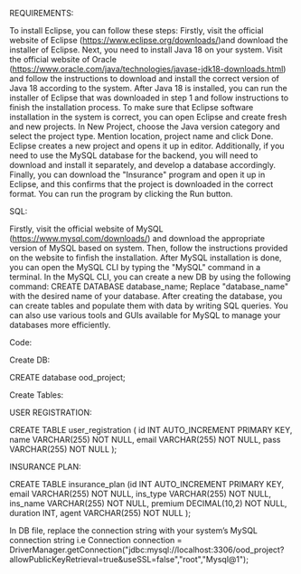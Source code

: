 REQUIREMENTS:

To install Eclipse, you can follow these steps:
Firstly, visit the official website of Eclipse (https://www.eclipse.org/downloads/)and download the installer of Eclipse. Next, you need to install Java 18 on your system. Visit the official website of Oracle (https://www.oracle.com/java/technologies/javase-jdk18-downloads.html) and follow the instructions to download and install the correct version of Java 18 according to the system. After Java 18 is installed, you can run the installer of Eclipse that was downloaded in step 1 and follow instructions to finish the installation process. To make sure that Eclipse software installation in the system is correct, you can open Eclipse and create fresh and new projects. In New Project, choose the Java version category and select the project type. Mention location, project name and click Done. Eclipse creates a new project and opens it up in editor.  Additionally, if you need to use the MySQL database for the backend, you will need to download and install it separately, and develop a database accordingly. Finally, you can download the "Insurance" program and open it up in Eclipse, and this confirms that the project is downloaded in the correct format. You can run the program by clicking the Run button.

SQL:

Firstly, visit the official website of MySQL (https://www.mysql.com/downloads/) and download the appropriate version of MySQL based on system. Then, follow the instructions provided on the website to finfish the installation. After MySQL installation is done, you can open the MySQL CLI by typing the "MySQL" command in a terminal. In the MySQL CLI, you can create a new DB by using the following command:
CREATE DATABASE database_name;
Replace "database_name" with the desired name of your database. After creating the database, you can create tables and populate them with data by writing SQL queries. You can also use various tools and GUIs available for MySQL to manage your databases more efficiently.

Code:

Create DB:

CREATE database ood_project;

Create Tables:

USER REGISTRATION:

CREATE TABLE user_registration (
  id INT AUTO_INCREMENT PRIMARY KEY,
  name VARCHAR(255) NOT NULL,
  email VARCHAR(255) NOT NULL,
  pass VARCHAR(255) NOT NULL
);

INSURANCE PLAN:

CREATE TABLE insurance_plan (id INT AUTO_INCREMENT PRIMARY KEY,
    email VARCHAR(255) NOT NULL,
    ins_type VARCHAR(255) NOT NULL,
    ins_name VARCHAR(255) NOT NULL,
    premium DECIMAL(10,2) NOT NULL,
    duration INT,
    agent VARCHAR(255) NOT NULL
);


In DB file, replace the connection string with your system’s MySQL connection string i.e 
Connection connection = DriverManager.getConnection("jdbc:mysql://localhost:3306/ood_project?allowPublicKeyRetrieval=true&useSSL=false","root","Mysql@1");
